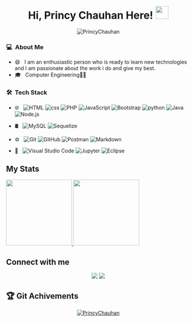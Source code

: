  
 <h1 align="center">Hi, Princy Chauhan Here! <img src="https://media.giphy.com/media/hvRJCLFzcasrR4ia7z/giphy.gif" width="35"></h1>
 <p align="center"> 
	<img src="https://komarev.com/ghpvc/?username=PrincyChauhan&label=Profile%20views&color=0e75b6&style=plastic" alt="PrincyChauhan" /> 
</p>



### 💻 &nbsp;About Me

- 😄 &nbsp; I am an enthusiastic person who is ready to learn new technologies and I am passionate about the work i do and give my best.
- 🎓 &nbsp; Computer Engineering👩‍💻

### 🛠 &nbsp;Tech Stack

- 🌐 &nbsp;
   ![HTML](https://img.shields.io/badge/-HTML-333333?style=flat&logo=HTML5)
   ![css](https://img.shields.io/badge/-css-333333?style=flat&logo=css3)
  ![PHP](https://img.shields.io/badge/-PHP-333333?style=flat&logo=php)
  ![JavaScript](https://img.shields.io/badge/-JavaScript-333333?style=flat&logo=javascript)
  ![Bootstrap](https://img.shields.io/badge/-Bootstrap-333333?style=flat&logo=bootstrap&logoColor=563D7C)
  ![python](https://img.shields.io/badge/-python-333333?style=flat&logo=python)
  ![Java](https://img.shields.io/badge/-Java-333333?style=flat&logo=java)
  ![Node.js](https://img.shields.io/badge/-Node.js-333333?style=flat&logo=Node.js)
- 🛢 &nbsp;
  ![MySQL](https://img.shields.io/badge/-SQL-333333?style=flat&logo=sqlite)
  ![Sequelize](https://img.shields.io/badge/-Sequelize-333333?style=flat&logo=Sequelize)
  
  
 
- ⚙️ &nbsp;
  ![Git](https://img.shields.io/badge/-Git-333333?style=flat&logo=git)
  ![GitHub](https://img.shields.io/badge/-GitHub-333333?style=flat&logo=github)
  ![Postman](https://img.shields.io/badge/-Postman-333333?style=flat&logo=postman)
  ![Markdown](https://img.shields.io/badge/-Markdown-333333?style=flat&logo=markdown)

- 🔧 &nbsp;
  ![Visual Studio Code](https://img.shields.io/badge/-Visual%20Studio%20Code-333333?style=flat&logo=visual-studio-code&logoColor=007ACC)
  ![Jupyter](https://img.shields.io/badge/-Jupyter-333333?style=flat&logo=jupyter)
  ![Eclipse](https://img.shields.io/badge/-Eclips-333333?style=flat&logo=Eclipse&logoColor=007ACC)
 

## My Stats

<p>
<a href="https://github.com/PrincyChauhan">
  <img height="180em" src="https://github-readme-stats.vercel.app/api?username=PrincyChauhan&show_icons=true&theme=dark" />
  <img height="180em" src="https://github-readme-stats-eight-theta.vercel.app/api/top-langs/?username=PrincyChauhan&layout=compact&langs_count=8&theme=algolia"/>
</a>
</p>


## Connect with me

<p align="center">
<a href="https://www.linkedin.com/in/princy-chauhan"><img src="https://img.shields.io/badge/-Princy%20Chauhan-0077B5?style=flat-square&logo=Linkedin&logoColor=white"/></a>
<a href="mailto:chauhanprincee7@gmail.com"><img src="https://img.shields.io/badge/-chauhanprincee7@gmail.com-D14836?style=flat-square&logo=Gmail&logoColor=white"/></a>
  
## :trophy: Git Achivements
  <p align="center"> <a href="https://github.com/ryo-ma/github-profile-trophy"><img src="https://github-profile-trophy.vercel.app/?username=PrincyChauhan&layout=compact&theme=algolia" alt="PrincyChauhan" /></a> </p>
